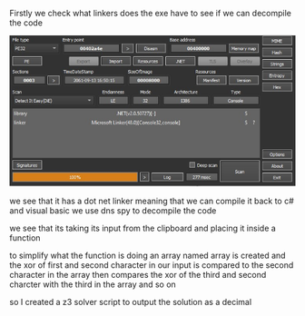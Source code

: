 Firstly we check what linkers does the exe have to see if we can decompile the code

![alt text](https://github.com/Mohamed-Adil-Cyber/AthackReverseSolutions/blob/main/Clippy2/images/Screenshot_1.jpg)

we see that it has a dot net linker meaning that we can compile it back to c# and visual basic 
we use dns spy to decompile the code

we see that its taking its input from the clipboard and placing it inside a function

to simplify what the function is doing an array named array is created and the xor of first and second character in our input is compared to the second character in the array
then compares the xor of the third and second charcter with the third in the array and so on

so I created a z3 solver script to output the solution as a decimal
